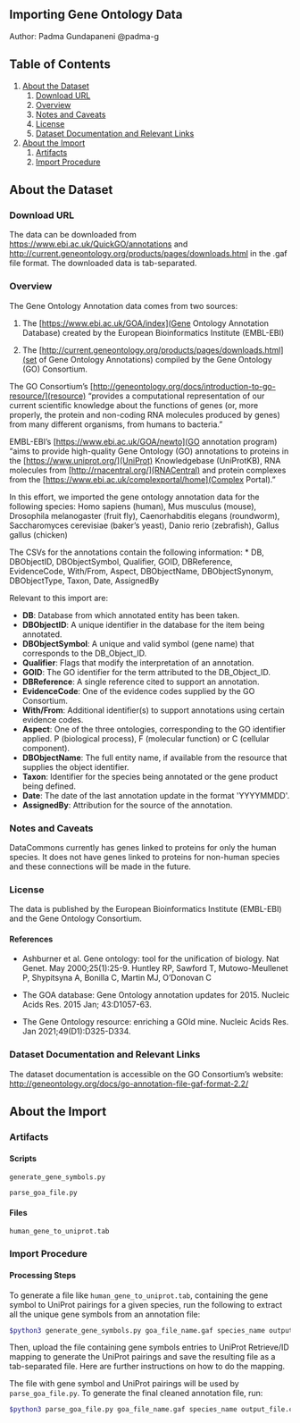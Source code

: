 ## Importing Gene Ontology Data
Author: Padma Gundapaneni @padma-g

## Table of Contents
1. [About the Dataset](#about-the-dataset)
    1. [Download URL](#download-url)
    2. [Overview](#overview)
    3. [Notes and Caveats](#notes-and-caveats)
    4. [License](#license)
    5. [Dataset Documentation and Relevant Links](#dataset-documentation-and-relevant-links)
2. [About the Import](#about-the-import)
    1. [Artifacts](#artifacts)
    2. [Import Procedure](#import-procedure)

## About the Dataset

### Download URL
The data can be downloaded from https://www.ebi.ac.uk/QuickGO/annotations and http://current.geneontology.org/products/pages/downloads.html in the .gaf file format. The downloaded data is tab-separated.

### Overview
The Gene Ontology Annotation data comes from two sources:

1. The [https://www.ebi.ac.uk/GOA/index](Gene Ontology Annotation Database) created by the European Bioinformatics Institute (EMBL-EBI)
    
2. The [http://current.geneontology.org/products/pages/downloads.html](set of Gene Ontology Annotations) compiled by the Gene Ontology (GO) Consortium.

The GO Consortium’s [http://geneontology.org/docs/introduction-to-go-resource/](resource) “provides a computational representation of our current scientific knowledge about the functions of genes (or, more properly, the protein and non-coding RNA molecules produced by genes) from many different organisms, from humans to bacteria.”

EMBL-EBI’s [https://www.ebi.ac.uk/GOA/newto](GO annotation program) “aims to provide high-quality Gene Ontology (GO) annotations to proteins in the [https://www.uniprot.org/](UniProt) Knowledgebase (UniProtKB), RNA molecules from [http://rnacentral.org/](RNACentral) and protein complexes from the [https://www.ebi.ac.uk/complexportal/home](Complex Portal).” 

In this effort, we imported the gene ontology annotation data for the following species: Homo sapiens (human), Mus musculus (mouse), Drosophila melanogaster (fruit fly), Caenorhabditis elegans (roundworm), Saccharomyces cerevisiae (baker’s yeast), Danio rerio (zebrafish), Gallus gallus (chicken)

The CSVs for the annotations contain the following information:
    * DB, DBObjectID, DBObjectSymbol, Qualifier, GOID, DBReference, EvidenceCode, With/From, Aspect, DBObjectName, DBObjectSynonym, DBObjectType, Taxon, Date, AssignedBy

Relevant to this import are: 
* **DB**: Database from which annotated entity has been taken.
* **DBObjectID**: A unique identifier in the database for the item being annotated.
* **DBObjectSymbol**: A unique and valid symbol (gene name) that corresponds to the DB_Object_ID.
* **Qualifier**: Flags that modify the interpretation of an annotation.
* **GOID**: The GO identifier for the term attributed to the DB_Object_ID.
* **DBReference**: A single reference cited to support an annotation.
* **EvidenceCode**: One of the evidence codes supplied by the GO Consortium.
* **With/From**: Additional identifier(s) to support annotations using certain evidence codes.
* **Aspect**: One of the three ontologies, corresponding to the GO identifier applied. P (biological process), F (molecular function) or C (cellular component).
* **DBObjectName**: The full entity name, if available from the resource that supplies the object identifier.
* **Taxon**: Identifier for the species being annotated or the gene product being defined.
* **Date**: The date of the last annotation update in the format 'YYYYMMDD'.
* **AssignedBy**: Attribution for the source of the annotation.

### Notes and Caveats

DataCommons currently has genes linked to proteins for only the human species. It does not have genes linked to proteins for non-human species and these connections will be made in the future.

### License
The data is published by the European Bioinformatics Institute (EMBL-EBI) and the Gene Ontology Consortium.

#### References

* Ashburner et al. Gene ontology: tool for the unification of biology. Nat Genet. May 2000;25(1):25-9.
Huntley RP, Sawford T, Mutowo-Meullenet P, Shypitsyna A, Bonilla C, Martin MJ, O’Donovan C

* The GOA database: Gene Ontology annotation updates for 2015.
Nucleic Acids Res. 2015 Jan; 43:D1057-63.

* The Gene Ontology resource: enriching a GOld mine. Nucleic Acids Res. Jan 2021;49(D1):D325-D334.

### Dataset Documentation and Relevant Links
The dataset documentation is accessible on the GO Consortium’s website: http://geneontology.org/docs/go-annotation-file-gaf-format-2.2/ 

## About the Import

### Artifacts

#### Scripts
`generate_gene_symbols.py`

`parse_goa_file.py`

#### Files

`human_gene_to_uniprot.tab`

### Import Procedure

#### Processing Steps
To generate a file like `human_gene_to_uniprot.tab`, containing the gene symbol to UniProt pairings for a given species, run the following to extract all the unique gene symbols from an annotation file:

```bash
$python3 generate_gene_symbols.py goa_file_name.gaf species_name output_file.csv
```

Then, upload the file containing gene symbols entries to UniProt Retrieve/ID mapping to generate the UniProt pairings and save the resulting file as a tab-separated file. Here are further instructions on how to do the mapping.

The file with gene symbol and UniProt pairings will be used by `parse_goa_file.py`. To generate the final cleaned annotation file, run:

```bash
$python3 parse_goa_file.py goa_file_name.gaf species_name output_file.csv uniprot_pairings_file.tab
```
